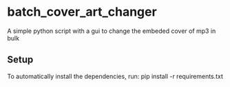 # batch_cover_art_changer
A simple python script with a gui to change the embeded cover of mp3 in bulk

## Setup
To automatically install the dependencies, run:
  pip install -r requirements.txt
